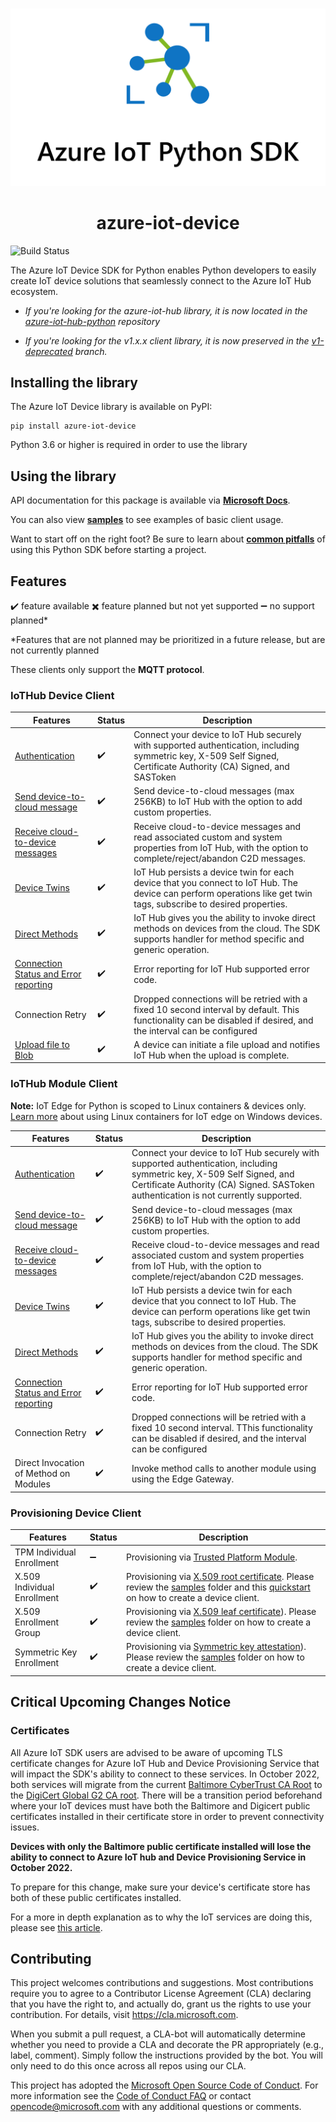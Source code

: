 #
<div align=center>
    <img src="./azure-iot-device/doc/images/azure_iot_sdk_python_banner.png"></img>
    <h1> azure-iot-device </h1>
</div>

![Build Status](https://azure-iot-sdks.visualstudio.com/azure-iot-sdks/_apis/build/status/Azure.azure-iot-sdk-python)

The Azure IoT Device SDK for Python enables Python developers to easily create IoT device solutions that seamlessly connect to the Azure IoT Hub ecosystem.

* *If you're looking for the azure-iot-hub library, it is now located in the [azure-iot-hub-python](https://github.com/Azure/azure-iot-hub-python) repository*

* *If you're looking for the v1.x.x client library, it is now preserved in the [v1-deprecated](https://github.com/Azure/azure-iot-sdk-python/tree/v1-deprecated) branch.*


## Installing the library

The Azure IoT Device library is available on PyPI:

```Shell
pip install azure-iot-device
```

Python 3.6 or higher is required in order to use the library

## Using the library
API documentation for this package is available via [**Microsoft Docs**](https://docs.microsoft.com/python/api/azure-iot-device/azure.iot.device?view=azure-python).

You can also view [**samples**](https://github.com/Azure/azure-iot-sdk-python/tree/main/samples) to see examples of basic client usage.

Want to start off on the right foot? Be sure to learn about [**common pitfalls**](https://github.com/Azure/azure-iot-sdk-python/wiki/pitfalls) of using this Python SDK before starting a project.  


## Features

:heavy_check_mark: feature available  :heavy_multiplication_x: feature planned but not yet supported  :heavy_minus_sign: no support planned*

*Features that are not planned may be prioritized in a future release, but are not currently planned

These clients only support the **MQTT protocol**.

### IoTHub Device Client

| Features                                                                                                         | Status                     | Description                                                                                                                                                                                                          |
|------------------------------------------------------------------------------------------------------------------|----------------------------|----------------------------------------------------------------------------------------------------------------------------------------------------------------------------------------------------------------------|
| [Authentication](https://docs.microsoft.com/en-us/azure/iot-hub/iot-hub-security-deployment)                     | :heavy_check_mark:         | Connect your device to IoT Hub securely with supported authentication, including symmetric key, X-509 Self Signed, Certificate Authority (CA) Signed, and SASToken                                     |
| [Send device-to-cloud message](https://docs.microsoft.com/en-us/azure/iot-hub/iot-hub-devguide-messages-d2c)     | :heavy_check_mark:         | Send device-to-cloud messages (max 256KB) to IoT Hub with the option to add custom properties.                                                                                                                       |
| [Receive cloud-to-device messages](https://docs.microsoft.com/en-us/azure/iot-hub/iot-hub-devguide-messages-c2d) | :heavy_check_mark:         | Receive cloud-to-device messages and read associated custom and system properties from IoT Hub, with the option to complete/reject/abandon C2D messages.                                                        |
| [Device Twins](https://docs.microsoft.com/en-us/azure/iot-hub/iot-hub-devguide-device-twins)                     | :heavy_check_mark:         | IoT Hub persists a device twin for each device that you connect to IoT Hub.  The device can perform operations like get twin tags, subscribe to desired properties.                                                |
| [Direct Methods](https://docs.microsoft.com/en-us/azure/iot-hub/iot-hub-devguide-direct-methods)                 | :heavy_check_mark:         | IoT Hub gives you the ability to invoke direct methods on devices from the cloud.  The SDK supports handler for method specific and generic operation.                                                            |
| [Connection Status and Error reporting](https://docs.microsoft.com/en-us/rest/api/iothub/common-error-codes)     | :heavy_check_mark:   | Error reporting for IoT Hub supported error code.                                                                                         |
| Connection Retry                                                                                                   | :heavy_check_mark:         | Dropped connections will be retried with a fixed 10 second interval by default. This functionality can be disabled if desired, and the interval can be configured   |
| [Upload file to Blob](https://docs.microsoft.com/en-us/azure/iot-hub/iot-hub-devguide-file-upload)               | :heavy_check_mark:         | A device can initiate a file upload and notifies IoT Hub when the upload is complete.  |

### IoTHub Module Client

**Note:** IoT Edge for Python is scoped to Linux containers & devices only. [Learn more](https://techcommunity.microsoft.com/t5/internet-of-things/linux-modules-with-azure-iot-edge-on-windows-10-iot-enterprise/ba-p/1407066) about using Linux containers for IoT edge on Windows devices. 

| Features                                                                                                         | Status                     | Description                                                                                                                                                                                                          |
|------------------------------------------------------------------------------------------------------------------|----------------------------|----------------------------------------------------------------------------------------------------------------------------------------------------------------------------------------------------------------------|
| [Authentication](https://docs.microsoft.com/en-us/azure/iot-hub/iot-hub-security-deployment)                     | :heavy_check_mark:         | Connect your device to IoT Hub securely with supported authentication, including symmetric key, X-509 Self Signed, and Certificate Authority (CA) Signed. SASToken authentication is not currently supported.                                                   |
| [Send device-to-cloud message](https://docs.microsoft.com/en-us/azure/iot-hub/iot-hub-devguide-messages-d2c)     | :heavy_check_mark:         | Send device-to-cloud messages (max 256KB) to IoT Hub with the option to add custom properties.                                                                                                                       |
| [Receive cloud-to-device messages](https://docs.microsoft.com/en-us/azure/iot-hub/iot-hub-devguide-messages-c2d) | :heavy_check_mark:         | Receive cloud-to-device messages and read associated custom and system properties from IoT Hub, with the option to complete/reject/abandon C2D messages.                                                        |
| [Device Twins](https://docs.microsoft.com/en-us/azure/iot-hub/iot-hub-devguide-device-twins)                     | :heavy_check_mark:         | IoT Hub persists a device twin for each device that you connect to IoT Hub.  The device can perform operations like get twin tags, subscribe to desired properties.                                                |
| [Direct Methods](https://docs.microsoft.com/en-us/azure/iot-hub/iot-hub-devguide-direct-methods)                 | :heavy_check_mark:         | IoT Hub gives you the ability to invoke direct methods on devices from the cloud.  The SDK supports handler for method specific and generic operation.                                                            |
| [Connection Status and Error reporting](https://docs.microsoft.com/en-us/rest/api/iothub/common-error-codes)     | :heavy_check_mark:   | Error reporting for IoT Hub supported error code.                                                                                         |
| Connection Retry                                                                                                   | :heavy_check_mark:         | Dropped connections will be retried with a fixed 10 second interval.  TThis functionality can be disabled if desired, and the interval can be configured            |
| Direct Invocation of Method on Modules                                                                           | :heavy_check_mark:         | Invoke method calls to another module using using the Edge Gateway.                                                                                                                                        |

### Provisioning Device Client

| Features                    | Status             | Description                                                                                                                                                                                                                                                                                                                                        |
|-----------------------------|--------------------|----------------------------------------------------------------------------------------------------------------------------------------------------------------------------------------------------------------------------------------------------------------------------------------------------------------------------------------------------|
| TPM Individual Enrollment   | :heavy_minus_sign: | Provisioning via [Trusted Platform Module](https://docs.microsoft.com/en-us/azure/iot-dps/concepts-security#trusted-platform-module-tpm).                                                                                                                                                                                                          |
| X.509 Individual Enrollment | :heavy_check_mark: | Provisioning via [X.509 root certificate](https://docs.microsoft.com/en-us/azure/iot-dps/concepts-security#root-certificate).  Please review the [samples](azure-iot-device/samples/async-hub-scenarios/provision_x509.py) folder and this [quickstart](https://docs.microsoft.com/en-us/azure/iot-dps/quick-create-simulated-device-x509-python) on how to create a device client.   |
| X.509 Enrollment Group      | :heavy_check_mark: | Provisioning via [X.509 leaf certificate](https://docs.microsoft.com/en-us/azure/iot-dps/concepts-security#leaf-certificate)).  Please review the [samples](azure-iot-device/samples/async-hub-scenarios/provision_x509.py) folder on how to create a device client.                                                                                                                  |
| Symmetric Key Enrollment    | :heavy_check_mark: | Provisioning via [Symmetric key attestation](https://docs.microsoft.com/en-us/azure/iot-dps/concepts-symmetric-key-attestation)).  Please review the [samples](azure-iot-device/samples/async-hub-scenarios/provision_symmetric_key.py) folder on how to create a device client.                                                                                                               |

## Critical Upcoming Changes Notice

### Certificates
All Azure IoT SDK users are advised to be aware of upcoming TLS certificate changes for Azure IoT Hub and Device Provisioning Service 
that will impact the SDK's ability to connect to these services. In October 2022, both services will migrate from the current 
[Baltimore CyberTrust CA Root](https://baltimore-cybertrust-root.chain-demos.digicert.com/info/index.html) to the 
[DigiCert Global G2 CA root](https://global-root-g2.chain-demos.digicert.com/info/index.html). There will be a 
transition period beforehand where your IoT devices must have both the Baltimore and Digicert public certificates 
installed in their certificate store in order to prevent connectivity issues.

**Devices with only the Baltimore public certificate installed will lose the ability to connect to Azure IoT hub and Device Provisioning Service in October 2022.**

To prepare for this change, make sure your device's certificate store has both of these public certificates installed.

For a more in depth explanation as to why the IoT services are doing this, please see
[this article](https://techcommunity.microsoft.com/t5/internet-of-things/azure-iot-tls-critical-changes-are-almost-here-and-why-you/ba-p/2393169).


## Contributing

This project welcomes contributions and suggestions.  Most contributions require you to agree to a
Contributor License Agreement (CLA) declaring that you have the right to, and actually do, grant us
the rights to use your contribution. For details, visit https://cla.microsoft.com.

When you submit a pull request, a CLA-bot will automatically determine whether you need to provide
a CLA and decorate the PR appropriately (e.g., label, comment). Simply follow the instructions
provided by the bot. You will only need to do this once across all repos using our CLA.

This project has adopted the [Microsoft Open Source Code of Conduct](https://opensource.microsoft.com/codeofconduct/).
For more information see the [Code of Conduct FAQ](https://opensource.microsoft.com/codeofconduct/faq/) or
contact [opencode@microsoft.com](mailto:opencode@microsoft.com) with any additional questions or comments.
